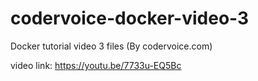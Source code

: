 # codervoice-docker-video-3
Docker tutorial video 3 files (By codervoice.com)

video link: https://youtu.be/7733u-EQ5Bc